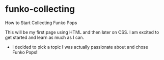 # funko-collecting
How to Start Collecting Funko Pops

This will be my first page using HTML and then later on CSS.  I am excited to get started and learn as much as I can.  

- I decided to pick a topic I was actually passionate about and chose Funko Pops!
